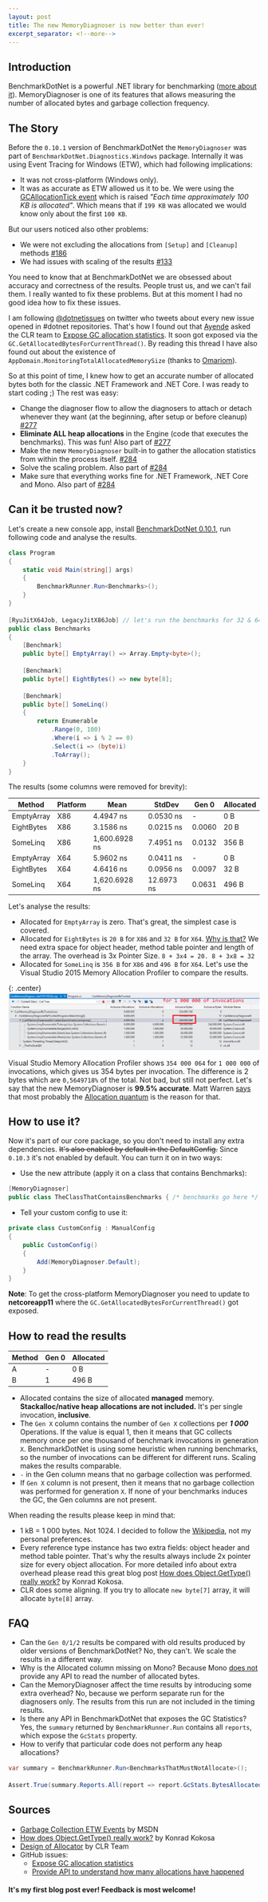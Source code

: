 ```yaml
---
layout: post
title: The new MemoryDiagnoser is now better than ever!
excerpt_separator: <!--more-->
---
```


## Introduction

BenchmarkDotNet is a powerful .NET library for benchmarking ([more about it](http://benchmarkdotnet.org/)). MemoryDiagnoser is one of its features that allows measuring the number of allocated bytes and garbage collection frequency.

## The Story

Before the `0.10.1` version of BenchmarkDotNet the `MemoryDiagnoser` was part of `BenchmarkDotNet.Diagnostics.Windows` package. Internally it was using Event Tracing for Windows (ETW), which had following implications:

* It was not cross-platform (Windows only).
* It was as accurate as ETW allowed us it to be. We were using the [GCAllocationTick event](https://msdn.microsoft.com/en-us/library/ff356162(v=vs.110).aspx#gcallocationtick_v2_event) which is raised *"Each time approximately 100 KB is allocated"*. Which means that if `199 KB` was allocated we would know only about the first `100 KB`.
<!--more-->

But our users noticed also other problems:

* We were not excluding the allocations from `[Setup]` and `[Cleanup]` methods [#186](https://github.com/dotnet/BenchmarkDotNet/issues/186)
* We had issues with scaling of the results [#133](https://github.com/dotnet/BenchmarkDotNet/issues/133)

You need to know that at BenchmarkDotNet we are obsessed about accuracy and correctness of the results. People trust us, and we can't fail them. I really wanted to fix these problems. But at this moment I had no good idea how to fix these issues.

I am following [@dotnetissues](https://twitter.com/dotnetissues) on twitter who tweets about every new issue opened in #dotnet repositories. That's how I found out that [Ayende](https://ayende.com/blog/m) asked the CLR team to [Expose GC allocation statistics](https://github.com/dotnet/coreclr/issues/6275). It soon got exposed via the `GC.GetAllocatedBytesForCurrentThread()`. By reading this thread I have also found out about the existence of `AppDomain.MonitoringTotalAllocatedMemorySize` (thanks to [Omariom](https://github.com/omariom)). 

So at this point of time, I knew how to get an accurate number of allocated bytes both for the classic .NET Framework and .NET Core. I was ready to start coding ;) The rest was easy:

* Change the diagnoser flow to allow the diagnosers to attach or detach whenever they want (at the beginning, after setup or before cleanup) [#277](https://github.com/dotnet/BenchmarkDotNet/pull/277)
*  **Eliminate ALL heap allocations** in the Engine (code that executes the benchmarks). This was fun! Also part of [#277](https://github.com/dotnet/BenchmarkDotNet/pull/277/commits)
* Make the new `MemoryDiagnoser` built-in to gather the allocation statistics from within the process itself.  [#284](https://github.com/dotnet/BenchmarkDotNet/pull/284)
* Solve the scaling problem. Also part of [#284](https://github.com/dotnet/BenchmarkDotNet/pull/284)
* Make sure that everything works fine for .NET Framework, .NET Core and Mono. Also part of [#284](https://github.com/dotnet/BenchmarkDotNet/pull/284)

## Can it be trusted now?

Let's create a new console app, install [BenchmarkDotNet 0.10.1](https://www.nuget.org/packages/BenchmarkDotNet/0.10.1), run following code and analyse the results.

```cs
class Program
{
    static void Main(string[] args)
    {
        BenchmarkRunner.Run<Benchmarks>();
    }
}

[RyuJitX64Job, LegacyJitX86Job] // let's run the benchmarks for 32 & 64 bit
public class Benchmarks
{
    [Benchmark]
    public byte[] EmptyArray() => Array.Empty<byte>();

    [Benchmark]
    public byte[] EightBytes() => new byte[8];

    [Benchmark]
    public byte[] SomeLinq()
    {
        return Enumerable
            .Range(0, 100)
            .Where(i => i % 2 == 0)
            .Select(i => (byte)i)
            .ToArray();
    }
}
```

The results (some columns were removed for brevity):

|     Method | Platform |          Mean |     StdDev |  Gen 0 | Allocated |
|----------- |--------- |-------------- |----------- |------- |---------- |
| EmptyArray |      X86 |     4.4947 ns |  0.0530 ns |      - |       0 B |
| EightBytes |      X86 |     3.1586 ns |  0.0215 ns | 0.0060 |      20 B |
|   SomeLinq |      X86 | 1,600.6928 ns |  7.4951 ns | 0.0132 |     356 B |
| EmptyArray |      X64 |     5.9602 ns |  0.0411 ns |      - |       0 B |
| EightBytes |      X64 |     4.6416 ns |  0.0956 ns | 0.0097 |      32 B |
|   SomeLinq |      X64 | 1,620.6928 ns | 12.6973 ns | 0.0631 |     496 B |

Let's analyse the results:

* Allocated for `EmptyArray` is zero. That's great, the simplest case is covered.
* Allocated for `EightBytes` is `20 B` for `X86` and `32 B` for `X64`. [Why is that?](http://stackoverflow.com/a/1589759) We need extra space for object header, method table pointer and length of the array. The overhead is 3x Pointer Size. `8 + 3x4 = 20. 8 + 3x8 = 32`
* Allocated for `SomeLinq` is `356 B` for `X86` and `496 B` for `X64`. Let's use the Visual Studio 2015 Memory Allocation Profiler to compare the results.

{: .center}
![Memory Diagnoser - Profiler Verification](/images/memoryDiagnoser_profilerVerification.png)

Visual Studio Memory Allocation Profiler shows `354 000 064` for `1 000 000` of invocations, which gives us 354 bytes per invocation. The difference is 2 bytes which are `0,5649718%` of the total. Not bad, but still not perfect. Let's say that the new MemoryDiagnoser is **99.5% accurate**. Matt Warren [says](https://github.com/dotnet/BenchmarkDotNet/pull/284#issuecomment-266724308) that most probably the [Allocation quantum](https://github.com/dotnet/coreclr/blob/master/Documentation/botr/garbage-collection.md#design-of-allocator) is the reason for that.


## How to use it?

Now it's part of our core package, so you don't need to install any extra dependencies. ~~It's also enabled by default in the DefaultConfig.~~ Since `0.10.3` it's not enabled by default. You can turn it on in two ways:

* Use the new attribute (apply it on a class that contains Benchmarks):

```cs
[MemoryDiagnoser]
public class TheClassThatContainsBenchmarks { /* benchmarks go here */ }
```

* Tell your custom config to use it:

```cs
private class CustomConfig : ManualConfig
{
    public CustomConfig()
    {
        Add(MemoryDiagnoser.Default);
    }
}
```

**Note**: To get the cross-platform MemoryDiagnoser you need to update to **netcoreapp11** where the `GC.GetAllocatedBytesForCurrentThread()` got exposed.

## How to read the results

|     Method |  Gen 0 | Allocated |
|----------- |------- |---------- |
|          A |      - |       0 B |
|          B |      1 |     496 B |

* Allocated contains the size of allocated **managed** memory. **Stackalloc/native heap allocations are not included.** It's per single invocation, **inclusive**.
* The `Gen X` column contains the number of `Gen X` collections per ***1 000*** Operations. If the value is equal 1, then it means that GC collects memory once per one thousand of benchmark invocations in generation `X`. BenchmarkDotNet is using some heuristic when running benchmarks, so the number of invocations can be different for different runs. Scaling makes the results comparable.
* `-` in the Gen column means that no garbage collection was performed.
* If `Gen X` column is not present, then it means that no garbage collection was performed for generation `X`. If none of your benchmarks induces the GC, the Gen columns are not present.


When reading the results please keep in mind that:

* 1 kB = 1 000 bytes. Not 1024. I decided to follow the [Wikipedia](https://en.wikipedia.org/wiki/Kilobyte), not my personal preferences.
* Every reference type instance has two extra fields: object header and method table pointer. That's why the results always include 2x pointer size for every object allocation. For more detailed info about extra overhead please read this great blog post [How does Object.GetType() really work?](http://tooslowexception.com/how-does-gettype-work/) by Konrad Kokosa.
* CLR does some aligning. If you try to allocate `new byte[7]` array, it will allocate `byte[8]` array.


## FAQ

* Can the `Gen 0/1/2` results be compared with old results produced by older versions of BenchmarkDotNet? No, they can't. We scale the results in a different way.
* Why is the Allocated column missing on Mono? Because Mono [does not](http://stackoverflow.com/questions/40234948/how-to-get-the-number-of-allocated-bytes-in-mono) provide any API to read the number of allocated bytes.
* Can the MemoryDiagnoser affect the time results by introducing some extra overhead? No, because we perform separate run for the diagnosers only. The results from this run are not included in the timing results.
* Is there any API in BenchmarkDotNet that exposes the GC Statistics? Yes, the `summary` returned by `BenchmarkRunner.Run` contains all `reports`, which expose the `GcStats` property.
* How to verify that particular code does not perform any heap allocations?

```cs
var summary = BenchmarkRunner.Run<BenchmarksThatMustNotAllocate>();

Assert.True(summary.Reports.All(report => report.GcStats.BytesAllocatedPerOperation == 0));
```

## Sources

* [Garbage Collection ETW Events](https://msdn.microsoft.com/en-us/library/ff356162(v=vs.110).aspx#gcallocationtick_v2_event) by MSDN
* [How does Object.GetType() really work?](http://tooslowexception.com/how-does-gettype-work/) by Konrad Kokosa
* [Design of Allocator](https://github.com/dotnet/coreclr/blob/master/Documentation/botr/garbage-collection.md#design-of-allocator) by CLR Team
* GitHub issues:
	- [Expose GC allocation statistics](https://github.com/dotnet/coreclr/issues/6275)
	- [Provide API to understand how many allocations have happened](https://github.com/dotnet/corefx/issues/10157) 

#### It's my first blog post ever! Feedback is most welcome!
